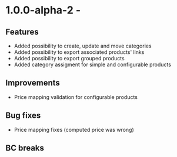 # 1.0.0-alpha-2 -

## Features

- Added possibility to create, update and move categories
- Added possibility to export associated products' links
- Added possibility to export grouped products
- Added category assigment for simple and configurable products

## Improvements

- Price mapping validation for configurable products

## Bug fixes

- Price mapping fixes (computed price was wrong)

## BC breaks
